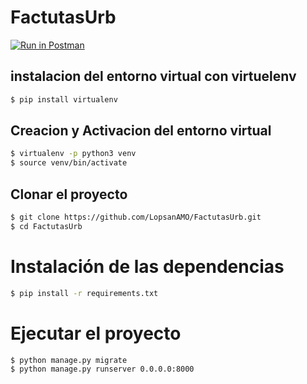 # FactutasUrb

[![Run in Postman](https://run.pstmn.io/button.svg)](https://app.getpostman.com/run-collection/a9ffa4a7b8815971c64a#?env%5Burbvan__env%5D=W3sia2V5IjoibG9jYWxfdXJsIiwidmFsdWUiOiJodHRwOi8vbG9jYWxob3N0OjgwMDAvIiwiZGVzY3JpcHRpb24iOiIiLCJ0eXBlIjoidGV4dCIsImVuYWJsZWQiOnRydWV9LHsia2V5IjoicHJvZHVjdGlvbl91cmwiLCJ2YWx1ZSI6Imh0dHA6Ly90ZXN0LXVyYnZhbi5zdXNjcmlibHkuY29tLyIsImRlc2NyaXB0aW9uIjoiIiwidHlwZSI6InRleHQiLCJlbmFibGVkIjp0cnVlfV0=)

## instalacion del entorno virtual con virtuelenv
```bash
$ pip install virtualenv
````

## Creacion y Activacion del entorno virtual
```bash
$ virtualenv -p python3 venv
$ source venv/bin/activate
````

## Clonar el proyecto
```bash
$ git clone https://github.com/LopsanAMO/FactutasUrb.git
$ cd FactutasUrb
```

# Instalación de las dependencias
```bash
$ pip install -r requirements.txt
```

# Ejecutar el proyecto
```bash
$ python manage.py migrate
$ python manage.py runserver 0.0.0.0:8000
```
